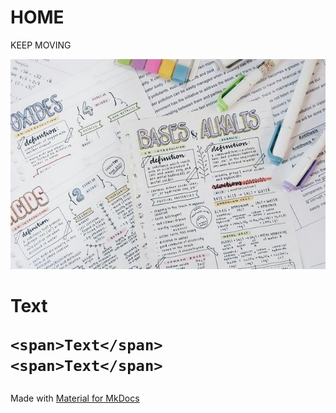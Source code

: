# HOME

<span class="new-span">KEEP MOVING</span>

![](./index.jpeg)

<div class="center">
  <h1>
    <span>Text</span>
  
    <span>Text</span>
    <span>Text</span>
  
  </h1>
</div>


Made with [Material for MkDocs](https://squidfunk.github.io/mkdocs-material/)
